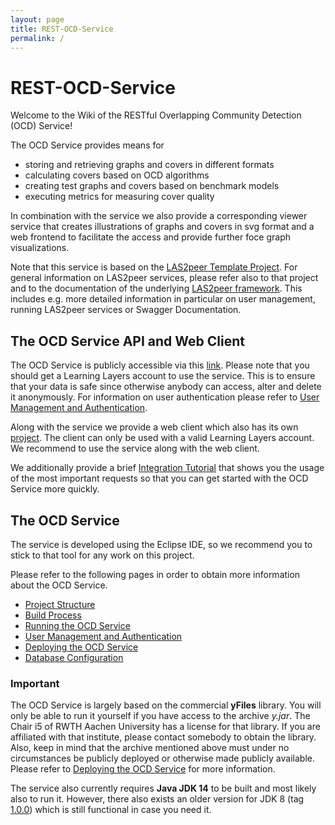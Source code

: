 ```yaml
---
layout: page
title: REST-OCD-Service
permalink: /
---
```


# REST-OCD-Service

Welcome to the Wiki of the RESTful Overlapping Community Detection (OCD) Service!

The OCD Service provides means for

+ storing and retrieving graphs and covers in different formats
+ calculating covers based on OCD algorithms
+ creating test graphs and covers based on benchmark models
+ executing metrics for measuring cover quality

In combination with the service we also provide a corresponding viewer service that creates illustrations of graphs and covers in svg format and a web frontend to facilitate the access and provide further foce graph visualizations.

Note that this service is based on the [LAS2peer Template Project](https://github.com/rwth-acis/LAS2peer-Template-Project). For general information on LAS2peer services, please refer also to that project and to the documentation of the underlying [LAS2peer framework](https://github.com/rwth-acis/LAS2peer). This includes e.g. more detailed information in particular on user management, running LAS2peer services or Swagger Documentation.

## The OCD Service API and Web Client

The OCD Service is publicly accessible via this [link](https://webocd.dbis.rwth-aachen.de/OCDWebClient/login.html). Please note that you should get a Learning Layers account to use the service. This is to ensure that your data is safe since otherwise anybody can access, alter and delete it anonymously. For information on user authentication please refer to [User Management and Authentication](https://github.com/rwth-acis/REST-OCD-Services/wiki/User-Management-and-Authentication).

Along with the service we provide a web client which also has its own [project](https://github.com/rwth-acis/OCD-Web-Client). The client can only be used with a valid Learning Layers account. We recommend to use the service along with the web client.


We additionally provide a brief [Integration Tutorial](/integration/) that shows you the usage of the most important requests so that you can get started with the OCD Service more quickly.

## The OCD Service
The service is developed using the Eclipse IDE, so we recommend you to stick to that tool for any work on this project.

Please refer to the following pages in order to obtain more information about the OCD Service.

+ [Project Structure](https://github.com/rwth-acis/REST-OCD-Services/wiki/Project-Structure)
+ [Build Process](https://github.com/rwth-acis/REST-OCD-Services/wiki/Build-Process)
+ [Running the OCD Service](https://github.com/rwth-acis/REST-OCD-Services/wiki/Running-the-OCD-Service)
+ [User Management and Authentication](https://github.com/rwth-acis/REST-OCD-Services/wiki/User-Management-and-Authentication)
+ [Deploying the OCD Service](https://github.com/rwth-acis/REST-OCD-Services/wiki/Deploying-the-OCD-Service)
+ [Database Configuration](https://github.com/rwth-acis/REST-OCD-Services/wiki/Database-Configuration)

### Important
The OCD Service is largely based on the commercial **yFiles** library. You will only be able to run it yourself if you have access to the archive _y.jar_. The Chair i5 of RWTH Aachen University has a license for that library. If you are affiliated with that institute, please contact somebody to obtain the library. Also, keep in mind that the archive mentioned above must under no circumstances be publicly deployed or otherwise made publicly available. Please refer to [Deploying the OCD Service](https://github.com/rwth-acis/REST-OCD-Services/wiki/Deploying-the-OCD-Service) for more information.

The service also currently requires **Java JDK 14** to be built and most likely also to run it. However, there also exists an older version for JDK 8 (tag [1.0.0](https://github.com/rwth-acis/REST-OCD-Services/tree/1.0.0)) which is still functional in case you need it.


